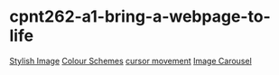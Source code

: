 # cpnt262-a1-bring-a-webpage-to-life

[Stylish Image](https://www.pexels.com/collections/stylish-7lxcbto/)
[Colour Schemes](https://coolors.co/b6a0a0-140303-eca48c-f4fffb-944545)
[cursor movement](https://www.youtube.com/watch?v=oOWHNKZlnWQ)
[Image Carousel](https://www.youtube.com/watch?v=MGKASk0k7_U)


